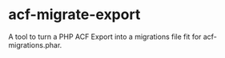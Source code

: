 # acf-migrate-export
A tool to turn a PHP ACF Export into a migrations file fit for acf-migrations.phar.
